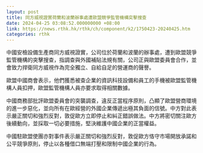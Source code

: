 ```yaml
---
layout: post
title: 同方威視證實荷蘭和波蘭辦事處遭歐盟競爭監管機構突擊搜查
date: 2024-04-25 03:08:52.000000000 +08:00
link: https://news.rthk.hk/rthk/ch/component/k2/1750423-20240425.htm
categories: rthk
---
```


中國安檢設備生產商同方威視證實，公司位於荷蘭和波蘭的辦事處，遭到歐盟競爭監管機構的突擊搜查，指調查與外國補貼法規有關，公司正與歐盟委員會合作，並會致力捍衛同方威視作為完全獨立、自給自足的營運商的聲譽。

歐盟中國商會表示，他們獲悉被查企業的資訊科技設備和員工的手機被歐盟監管機構人員扣押，歐盟監管機構人員亦要求取得相關數據。

中國商務部批評歐盟委員會的突襲調查，違反正當程序原則，凸顯了歐盟營商環境的進一步惡化，並向所有在歐經營的外國企業傳遞出極其負面的信號。中方對此表示嚴正關切和強烈反對，敦促歐方立即停止和糾正錯誤做法。中方將密切關注歐方後續動向，並採取一切必要措施，堅決維護中國企業的正當權益。

中國駐歐盟使團亦對事件表示嚴正關切和強烈反對，敦促歐方恪守市場開放承諾和公平競爭原則，停止以各種借口無端打壓和限制中國企業的行為。
